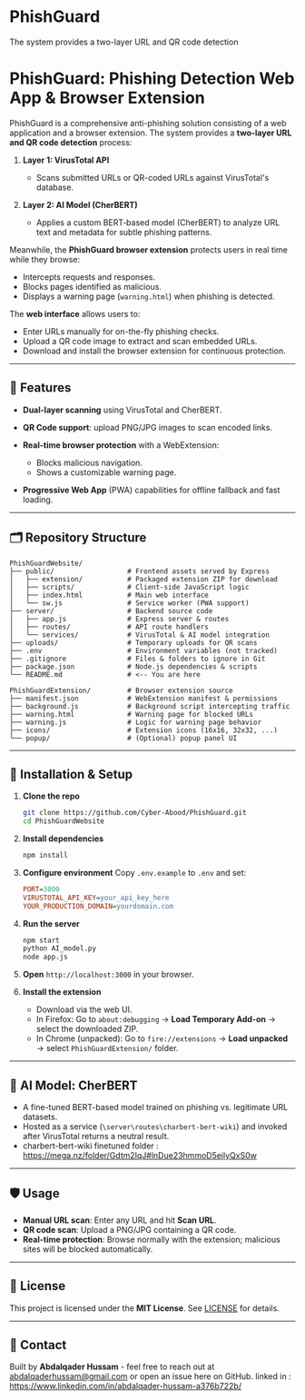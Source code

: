 # PhishGuard
The system provides a two-layer URL and QR code detection
# PhishGuard: Phishing Detection Web App & Browser Extension

PhishGuard is a comprehensive anti-phishing solution consisting of a web application and a browser extension. The system provides a **two-layer URL and QR code detection** process:

1. **Layer 1: VirusTotal API**

   * Scans submitted URLs or QR-coded URLs against VirusTotal's database.
2. **Layer 2: AI Model (CherBERT)**

   * Applies a custom BERT‑based model (CherBERT) to analyze URL text and metadata for subtle phishing patterns.

Meanwhile, the **PhishGuard browser extension** protects users in real time while they browse:

* Intercepts requests and responses.
* Blocks pages identified as malicious.
* Displays a warning page (`warning.html`) when phishing is detected.

The **web interface** allows users to:

* Enter URLs manually for on-the-fly phishing checks.
* Upload a QR code image to extract and scan embedded URLs.
* Download and install the browser extension for continuous protection.

---

## 🚀 Features

* **Dual-layer scanning** using VirusTotal and CherBERT.
* **QR Code support**: upload PNG/JPG images to scan encoded links.
* **Real-time browser protection** with a WebExtension:

  * Blocks malicious navigation.
  * Shows a customizable warning page.
* **Progressive Web App** (PWA) capabilities for offline fallback and fast loading.

---

## 🗂️ Repository Structure

```
PhishGuardWebsite/
├── public/                  # Frontend assets served by Express
│   ├── extension/           # Packaged extension ZIP for download
│   ├── scripts/             # Client-side JavaScript logic
│   ├── index.html           # Main web interface
│   └── sw.js                # Service worker (PWA support)
├── server/                  # Backend source code
│   ├── app.js               # Express server & routes
│   ├── routes/              # API route handlers
│   └── services/            # VirusTotal & AI model integration
├── uploads/                 # Temporary uploads for QR scans
├── .env                     # Environment variables (not tracked)
├── .gitignore               # Files & folders to ignore in Git
├── package.json             # Node.js dependencies & scripts
└── README.md                # <-- You are here

PhishGuardExtension/         # Browser extension source
├── manifest.json            # WebExtension manifest & permissions
├── background.js            # Background script intercepting traffic
├── warning.html             # Warning page for blocked URLs
├── warning.js               # Logic for warning page behavior
├── icons/                   # Extension icons (16x16, 32x32, ...)
└── popup/                   # (Optional) popup panel UI
```

---

## 🔧 Installation & Setup

1. **Clone the repo**

   ```bash
   git clone https://github.com/Cyber-Abood/PhishGuard.git
   cd PhishGuardWebsite
   ```

2. **Install dependencies**

   ```bash
   npm install
   ```

3. **Configure environment**
   Copy `.env.example` to `.env` and set:

   ```ini
   PORT=3000
   VIRUSTOTAL_API_KEY=your_api_key_here
   YOUR_PRODUCTION_DOMAIN=yourdomain.com
   ```

4. **Run the server**

   ```bash
   npm start
   python AI_model.py
   node app.js
   ```

5. **Open** `http://localhost:3000` in your browser.

6. **Install the extension**

   * Download via the web UI.
   * In Firefox: Go to `about:debugging` → **Load Temporary Add-on** → select the downloaded ZIP.
   * In Chrome (unpacked): Go to `fire://extensions` → **Load unpacked** → select `PhishGuardExtension/` folder.

---

## 🧠 AI Model: CherBERT

* A fine-tuned BERT-based model trained on phishing vs. legitimate URL datasets.
* Hosted as a service (`\server\routes\charbert-bert-wiki`) and invoked after VirusTotal returns a neutral result.
* charbert-bert-wiki finetuned folder : https://mega.nz/folder/Gdtm2IqJ#lnDue23hmmoD5ejlyQxS0w

---

## 🛡️ Usage

* **Manual URL scan**: Enter any URL and hit **Scan URL**.
* **QR code scan**: Upload a PNG/JPG containing a QR code.
* **Real-time protection**: Browse normally with the extension; malicious sites will be blocked automatically.

---


## 📄 License

This project is licensed under the **MIT License**. See [LICENSE](LICENSE) for details.

---

## 💬 Contact

Built by **Abdalqader Hussam** - feel free to reach out at [abdalqaderhussam@gmail.com](mailto:abdalqader@example.com) or open an issue here on GitHub.
linked in : https://www.linkedin.com/in/abdalqader-hussam-a376b722b/
